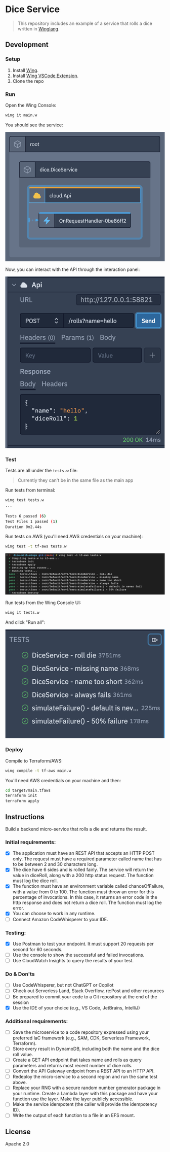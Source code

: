 # Dice Service

> This repository includes an example of a service that rolls a dice written in
> [Winglang](https://winglang.io).

## Development

### Setup

1. Install [Wing](https://www.winglang.io/docs/start-here/installation).
1. Install [Wing VSCode Extension](https://marketplace.visualstudio.com/items?itemName=Monada.vscode-wing).
1. Clone the repo

### Run

Open the Wing Console:

```sh
wing it main.w
```

You should see the service:

![](./images/map.png)

Now, you can interact with the API through the interaction panel:

![](./images/api.png)

### Test

Tests are all under the `tests.w` file:

> Currently they can't be in the same file as the main app

Run tests from terminal:

```sh
wing test tests.w
...
 
Tests 6 passed (6)
Test Files 1 passed (1)
Duration 0m2.44s
```

Run tests on AWS (you'll need AWS credentials on your machine):

```sh
wing test -t tf-aws tests.w
```

![](./images/cloud-test.png)

Run tests from the Wing Console UI:

```sh
wing it tests.w
```

And click "Run all":

![](./images/tests.png)

### Deploy

Compile to Terraform/AWS:

```sh
wing compile -t tf-aws main.w
```

You'll need AWS credentials on your machine and then:

```sh
cd target/main.tfaws
terraform init
terraform apply
```

## Instructions

Build a backend micro-service that rolls a die and returns the result. 

### Initial requirements:
- [x] The application must have an REST API that accepts an HTTP POST only. The request must have a
  required parameter called name that has to be between 2 and 30 characters long.
- [x] The dice have 6 sides and is rolled fairly. The service will return the value in diceRoll, along
  with a 200 http status request. The function must log the dice roll.
- [x] The function must have an environment variable called chanceOfFailure, with a value from 0 to 100.
  The function must throw an error for this percentage of invocations. In this case, it returns an
  error code in the http response and does not return a dice roll. The function must log the error.
- [x] You can choose to work in any runtime.
- [ ] Connect Amazon CodeWhisperer to your IDE.

### Testing:
- [x] Use Postman to test your endpoint. It must support 20 requests per second for 60 seconds.
- [ ] Use the console to show the successful and failed invocations.
- [ ] Use CloudWatch Insights to query the results of your test.

### Do & Don'ts
- [ ] Use CodeWhisperer, but not ChatGPT or Copilot
- [ ] Check out Serverless Land, Stack Overflow, re:Post and other resources
- [ ] Be prepared to commit your code to a Git repository at the end of the session
- [x] Use the IDE of your choice (e.g., VS Code, JetBrains, IntelliJ)

### Additional requirements:
- [ ] Save the microservice to a code repository expressed using your preferred IaC framework (e.g.,
      SAM, CDK, Serverless Framework, Terraform).
- [ ] Store every result in DynamoDB, including both the name and the dice roll value.
- [ ] Create a GET API endpoint that takes name and rolls as query parameters and returns most recent
      number of dice rolls.
- [ ] Convert the API Gateway endpoint from a REST API to an HTTP API.
- [ ] Redeploy the micro-service to a second region and run the same test above.
- [ ] Replace your RNG with a secure random number generator package in your runtime. Create a
      Lambda layer with this package and have your function use the layer. Make the layer publicly
      accessible.
- [ ] Make the service idempotent (the caller will provide the idempotency ID).
- [ ] Write the output of each function to a file in an EFS mount.

## License

Apache 2.0